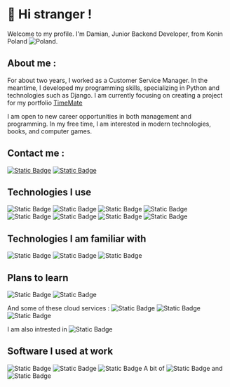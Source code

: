 # 👋 Hi stranger ! 

Welcome to my profile.
I'm Damian, Junior Backend Developer, from Konin Poland ![Poland](https://img.icons8.com/color/20/poland-circular.png).

## About me : 
 For about two years, I worked as a Customer Service Manager. In the meantime, I developed my programming skills, specializing in Python and technologies such as Django. 
 I am currently focusing on creating a project for my portfolio [TimeMate](https://github.com/vaqMAD/TimeMate)
 
 I am open to new career opportunities in both management and programming. In my free time, I am interested in modern technologies, books, and computer games. 

 ## Contact me : 
[![Static Badge](https://img.shields.io/badge/linkedin-%230A66C2?style=for-the-badge&logo=linkedin&logoColor=white)](https://www.linkedin.com/in/damian-ignaczak-a5a403320/) 
[![Static Badge](https://img.shields.io/badge/vaqowski%40gmail.com-%23EA4335?style=for-the-badge&logo=gmail&logoColor=white)](mailto:vaqowski@gmail.com)

## Technologies I use
![Static Badge](https://img.shields.io/badge/Python-%233776AB?style=for-the-badge&logo=python&logoColor=white) ![Static Badge](https://img.shields.io/badge/Django-%23092E20?style=for-the-badge&logo=django) ![Static Badge](https://img.shields.io/badge/Django%20Rest%20Framework-%23092E20?style=for-the-badge)  ![Static Badge](https://img.shields.io/badge/PostgreSQL-%234169E1?style=for-the-badge&logo=postgresql&logoColor=white) ![Static Badge](https://img.shields.io/badge/GIT-%23F05032?style=for-the-badge&logo=git&logoColor=white) ![Static Badge](https://img.shields.io/badge/GitHub-%23181717?style=for-the-badge&logo=github&logoColor=white) ![Static Badge](https://img.shields.io/badge/Docker-%232496ED?style=for-the-badge&logo=docker&logoColor=white)  ![Static Badge](https://img.shields.io/badge/Linux-%23FCC624?style=for-the-badge&logo=linux&logoColor=black)


## Technologies I am familiar with 
![Static Badge](https://img.shields.io/badge/Flask-%23000000?style=for-the-badge&logo=flask&logoColor=white) ![Static Badge](https://img.shields.io/badge/HTML-%23E34F26?style=for-the-badge&logo=html5&logoColor=white) ![Static Badge](https://img.shields.io/badge/CSS-%231572B6?style=for-the-badge&logo=css3&logoColor=white)

## Plans to learn 
![Static Badge](https://img.shields.io/badge/Redis-%23FF4438?style=for-the-badge&logo=redis&logoColor=white) ![Static Badge](https://img.shields.io/badge/Celery-%2337814A?style=for-the-badge&logo=celery&logoColor=white) 

And some of these cloud services : ![Static Badge](https://img.shields.io/badge/AWS-%23232F3E?style=for-the-badge&logo=amazonwebservices&logoColor=white)  ![Static Badge](https://img.shields.io/badge/Google%20Cloud%20Platform-%234285F4?style=for-the-badge&logo=googlecloud&logoColor=white)  ![Static Badge](https://img.shields.io/badge/Azure-%230080ff?style=for-the-badge)

I am also intrested in ![Static Badge](https://img.shields.io/badge/GO-%2300ADD8?style=for-the-badge&logo=go&logoColor=white)


## Software I used at work
![Static Badge](https://img.shields.io/badge/Redmine-%23B32024?style=for-the-badge&logo=redmine&logoColor=white) ![Static Badge](https://img.shields.io/badge/Trello-%230052CC?style=for-the-badge&logo=trello&logoColor=white)   ![Static Badge](https://img.shields.io/badge/Slack-%234A154B?style=for-the-badge&logo=slack&logoColor=white)  A bit of ![Static Badge](https://img.shields.io/badge/Clickup-%237B68EE?style=for-the-badge&logo=clickup&logoColor=white) and ![Static Badge](https://img.shields.io/badge/Jira-%230052CC?style=for-the-badge&logo=jira&logoColor=white)
